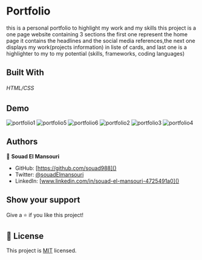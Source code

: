 # Portfolio
this is a personal portfolio to highlight my work and my skills
this project is a one page website containing 3 sections the first one represent the home page it contains the headlines and the social media references,the next one displays my work(projects information) in liste of cards, and last one is a highlighter to my to my potential (skills, frameworks, coding languages)

## Built With
###### HTML/CSS

## Demo

![portfolio1](https://user-images.githubusercontent.com/59707859/148624229-13ab99dd-51c4-4c37-9d99-531a455227bf.PNG)
![portfolio5](https://user-images.githubusercontent.com/59707859/148624243-27778486-4977-45e9-bc6b-9c4aea78b6f2.PNG)
![portfolio6](https://user-images.githubusercontent.com/59707859/148624244-5430c3cd-9bd8-432d-aae6-dd759d869df5.PNG)
![portfolio2](https://user-images.githubusercontent.com/59707859/148624245-62581054-c7e3-4411-85ab-844ee92616fc.PNG)
![portfolio3](https://user-images.githubusercontent.com/59707859/148624246-27992101-78ed-4e40-980c-83918a20a248.PNG)
![portfolio4](https://user-images.githubusercontent.com/59707859/148624248-a551fb6b-8806-41bb-901c-cfc5d7fb394e.PNG)

## Authors

👤 **Souad El Mansouri**

- GitHub: [https://github.com/souad988]()
- Twitter: [@souadElmansouri]()
- LinkedIn: [www.linkedin.com/in/souad-el-mansouri-4725491a0]()

## Show your support

Give a ⭐️ if you like this project!

## 📝 License

This project is [MIT](./MIT.md) licensed.
